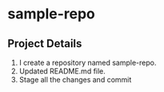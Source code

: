 # sample-repo
   ## Project Details
   1. I create a repository named sample-repo.
   2. Updated README.md file.
   3. Stage all the changes and commit

   
